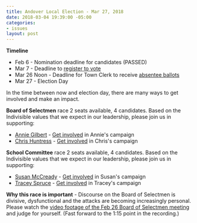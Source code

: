 ```yaml
---
title: Andover Local Election - Mar 27, 2018
date: 2018-03-04 19:39:00 -05:00
categories:
- issues
layout: post
---
```


**Timeline**
* Feb 6 - Nomination deadline for candidates (PASSED)
* Mar 7 - Deadline to [register to vote](http://bit.ly/1IYJYjQ)
* Mar 26 Noon - Deadline for Town Clerk to receive [absentee ballots](http://bit.ly/2I5r4cy)
* Mar 27 - Election Day

In the time between now and election day, there are many ways to get involved and make an impact. 

**Board of Selectmen** race
2 seats available, 4 candidates. Based on the Indivisible values that we expect in our leadership, please join us in supporting: 
* [Annie Gilbert](https://annieforandover.org/) - [Get involved](https://annieforandover.org/campaign-support/) in Annie's campaign
* [Chris Huntress](http://www.huntressforselectman.com/) - [Get involved](http://www.huntressforselectman.com/photos) in Chris's campaign

**School Committee** race
2 seats available, 4 candidates. Based on the Indivisible values that we expect in our leadership, please join us in supporting: 
* [Susan McCready](http://susan4andoversc.com/) -  [Get involved](http://susan4andoversc.com/volunteer) in Susan's campaign
* [Tracey Spruce](https://spruceforandover.org/) -  [Get involved](https://spruceforandover.org/support/) in Tracey's campaign

**Why this race is important** - Discourse on the Board of Selectmen is divisive, dysfunctional and the attacks are becoming increasingly personal. Please watch the [video footage of the Feb 26 Board of Selectmen meeting](http://bit.ly/2tiNQdq) and judge for yourself. (Fast forward to the 1:15 point in the recording.)